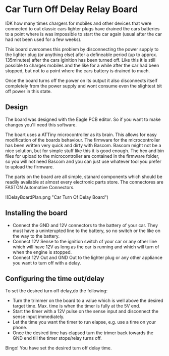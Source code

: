 Car Turn Off Delay Relay Board
==============================

IDK how many times chargers for mobiles and other devices that were connected to out classic cars lighter plugs have drained 
the cars batteries to a point where is was impossible to start the car again (usual after the car had not been used for a few weeks).

This board overcomes this problem by disconnecting the power supply to the lighter plug (or anything else) after a defineable period 
(up to approx. 135minutes) after the cars iginition has been turned off. Like this it is still possible to charges mobiles and the like
for a while after the car had been stopped, but not to a point where the cars battery is drained to much.

Once the board turns off the power on its output it also disconnects itself completely from the power supply and wont consume even the 
slightest bit off power in this state.

Design
------

The board was designed with the Eagle PCB editor. So if you want to make changes you'll need this software.

The boart uses a ATTiny microcontroller as its brain. This allows for easy modification of the boards behaviour. The firmware for the 
microcontroller has been written very quick and dirty with Bascom. Bascom might not be a nice solution, but for simple stuff like this
it is good enough. The hex and bin files for upload to the microcontroller are contained in the firmware folder, so you will not need 
Bascom and you can just use whatever tool you prefer to upload the firmware.

The parts on the board are all simple, stanard components which should be readily available at almost every electronic parts store.
The connectores are FASTON Automotive Connectors.

!(DelayBoardPlan.png "Car Turn Of Delay Board")

Installing the board
--------------------

* Connect the GND and 12V connectors to the battery of your car. They must have a uninterupted line to the battery, so no switch or the
  like on the way to the battery.
* Connect 12V Sense to the ignition switch of your car or any other line which will have 12V as long as the car is running and which will
  turn of when the engine is stopped.
* Connect 12V Out and GND Out to the lighter plug or any other appliance you want to turn off with a delay.

Configuring the time out/delay
------------------------------

To set the desired turn off delay,do the following:

* Turn the trimmer on the board to a value which is well above the desired target time. Max. time is when the timer is fully at the 5V end.
* Start the timer with a 12V pulse on the sense input and disconnect the sense input immediately.
* Let the time you want the timer to run elapse, e.g. use a time on your phone.
* Once the desired time has elapsed turn the trimer back towards the GND end till the timer stops/relay turns off.

Bingo! You have set the desired turn off delay time.

